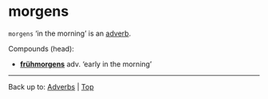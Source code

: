 # morgens

`morgens` ‘in the morning’ is an [adverb](../../index.md).

Compounds (head):
- **[frühmorgens](../../f/fr/fruehmorgens.md)** adv. ‘early in the morning’

----

Back up to: [Adverbs](../../index.md) | [Top](../../../index.md)
